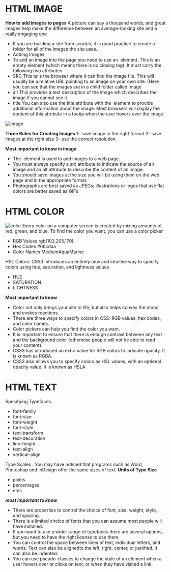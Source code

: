 # HTML IMAGE

**How to add images to pages**
A picture can say a thousand words, and great images help make the difference between an average-looking site and a really engaging one
 - If you are building a site from scratch, it is good practice to create a folder for all of the images the site uses.
- Adding Images
 - To add an image into the page you need to use an <img> element. This is an empty element (which means there is no closing tag). It must carry the following two attributes
 -  SRC This tells the browser where it can find the image file. This will usually be a relative URL pointing to an image on your own site. (Here you can see that the images are in a child folder called image
 - alt This provides a text description of the image which describes the image if you cannot see it.
 - title You can also use the title attribute with the <img> element to provide additional information about the image. Most browsers will display the content of this attribute in a tootip when the user hovers over the image.

![image](https://encrypted-tbn0.gstatic.com/images?q=tbn:ANd9GcQ9wtgb0ifohqEVKus6A50Aw9XqhW1BlHJHCg&usqp=CAU)

**Three Rules for Creating Images**
 1- save image in the right format
 2- save images at the right size
 3- use the correct resolution
  
  **Most important to know in image**
 - The <img> element is used to add images to a web page.
- You must always specify a src attribute to indicate the source of an image and an alt attribute to describe the content of an image.
- You should save images at the size you will be using them on the web page and in the appropriate format.
- Photographs are best saved as JPEGs; illustrations or logos that use flat colors are better saved as GIFs

# HTML COLOR
![color](https://disenowebakus.net/en/images/articles/html-colors.jpg)
Every color on a computer screen is created by mixing amounts of red, green, and blue. To find the color you want, you can use a color picker
- RGB Values rgb(102,205,170)
- Hex Codes  #66cdaa
- Color Names  MediumAquaMarine

HSL Colors: CSS3 introduces an entirely new and intuitive way to specify colors using hue, saturation, and lightness values 
- HUE
- SATURATION
- LIGHTNESS

**Most important to know**
- Color not only brings your site to life, but also helps convey the mood and evokes reactions.
-  There are three ways to specify colors in CSS: RGB values, hex codes, and color names.
-  Color pickers can help you find the color you want.
-  It is important to ensure that there is enough contrast between any text and the background color (otherwise people will not be able to read your content).
-  CSS3 has introduced an extra value for RGB colors to indicate opacity. It is known as RGBA.
-  CSS3 also allows you to specify colors as HSL values, with an optional opacity value. It is known as HSLA


# HTML TEXT
Specifying Typefaces
- font-family
- font-size
- font-weight
- font-style
- text-transform
- text-decoration
- line-height
- text-align
- vertical-align

Type Scales : You may have noticed that programs such as Word, Photoshop and InDesign offer the same sizes of text.
**Units of Type Size**
- pixels
- percentages
- ems
 
 ***most important to know***
 - There are properties to control the choice of font, size, weight, style, and spacing.
- There is a limited choice of fonts that you can assume most people will have installed.
-  If you want to use a wider range of typefaces there are several options, but you need to have the right license to use them.
-  You can control the space between lines of text, individual letters, and words. Text can also be alignedto the left, right, center, or justified. It can also be indented.
-  You can use pseudo-classes to change the style of an element when a user hovers over or clicks on text, or when they have visited a link.












